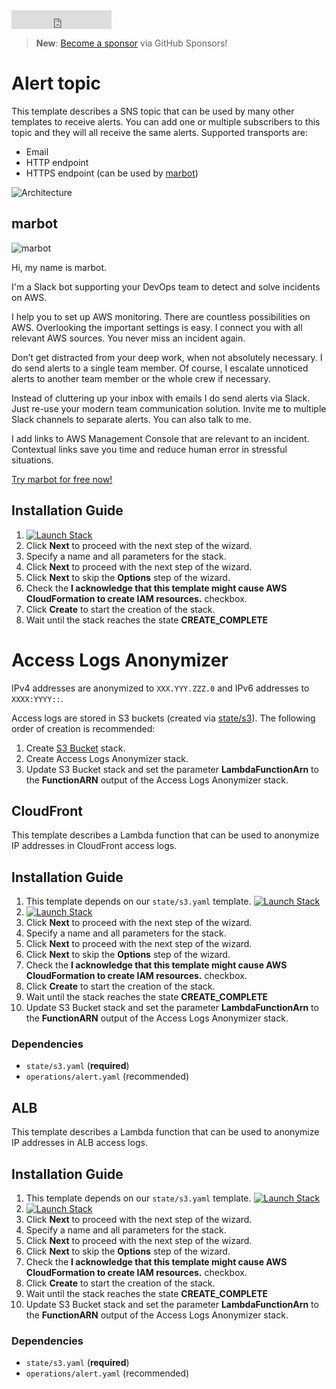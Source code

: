 <iframe src="https://ghbtns.com/github-btn.html?user=widdix&repo=aws-cf-templates&type=star&count=true&size=large" frameborder="0" scrolling="0" width="160px" height="30px"></iframe>

> **New**: [Become a sponsor](https://github.com/sponsors/widdix) via GitHub Sponsors!

# Alert topic
This template describes a SNS topic that can be used by many other templates to receive alerts. You can add one or multiple subscribers to this topic and they will all receive the same alerts. Supported transports are:
* Email
* HTTP endpoint
* HTTPS endpoint (can be used by [marbot](https://marbot.io/?utm_source=templates&utm_medium=doc&utm_campaign=operations))

![Architecture](./img/operations-alert.png)

## marbot

![marbot](https://marbot.io/assets/marbot.png)

Hi, my name is marbot.

I'm a Slack bot supporting your DevOps team to detect and solve incidents on AWS.

I help you to set up AWS monitoring. There are countless possibilities on AWS. Overlooking the important settings is easy. I connect you with all relevant AWS sources. You never miss an incident again.

Don’t get distracted from your deep work, when not absolutely necessary. I do send alerts to a single team member. Of course, I escalate unnoticed alerts to another team member or the whole crew if necessary.

Instead of cluttering up your inbox with emails I do send alerts via Slack. Just re-use your modern team communication solution. Invite me to multiple Slack channels to separate alerts. You can also talk to me.

I add links to AWS Management Console that are relevant to an incident. Contextual links save you time and reduce human error in stressful situations.

[Try marbot for free now!](https://marbot.io/?utm_source=templates&utm_medium=doc&utm_campaign=operations)

## Installation Guide
1. [![Launch Stack](./img/launch-stack.png)](https://console.aws.amazon.com/cloudformation/home#/stacks/create/review?templateURL=https://s3-eu-west-1.amazonaws.com/widdix-aws-cf-templates-releases-eu-west-1/__VERSION__/operations/alert.yaml&stackName=alert)
1. Click **Next** to proceed with the next step of the wizard.
1. Specify a name and all parameters for the stack.
1. Click **Next** to proceed with the next step of the wizard.
1. Click **Next** to skip the **Options** step of the wizard.
1. Check the **I acknowledge that this template might cause AWS CloudFormation to create IAM resources.** checkbox.
1. Click **Create** to start the creation of the stack.
1. Wait until the stack reaches the state **CREATE_COMPLETE**

# Access Logs Anonymizer

IPv4 addresses are anonymized to `XXX.YYY.ZZZ.0` and IPv6 addresses to `XXXX:YYYY::`.

Access logs are stored in S3 buckets (created via [state/s3](./state/#s3)). The following order of creation is recommended:

1. Create [S3 Bucket](./state/#s3) stack.
2. Create Access Logs Anonymizer stack.
3. Update S3 Bucket stack and set the parameter **LambdaFunctionArn** to the **FunctionARN** output of the Access Logs Anonymizer stack.

## CloudFront
This template describes a Lambda function that can be used to anonymize IP addresses in CloudFront access logs. 

## Installation Guide
1. This template depends on our `state/s3.yaml` template. [![Launch Stack](./img/launch-stack.png)](https://console.aws.amazon.com/cloudformation/home#/stacks/create/review?templateURL=https://s3-eu-west-1.amazonaws.com/widdix-aws-cf-templates-releases-eu-west-1/__VERSION__/state/s3.yaml&stackName=access-logs&param_Access=CloudFrontAccessLogWrite)
1. [![Launch Stack](./img/launch-stack.png)](https://console.aws.amazon.com/cloudformation/home#/stacks/create/review?templateURL=https://s3-eu-west-1.amazonaws.com/widdix-aws-cf-templates-releases-eu-west-1/__VERSION__/operations/cloudfront-access-logs-anonymizer.yaml&stackName=access-logs-anonymizer&param_ParentS3Stack=access-logs)
1. Click **Next** to proceed with the next step of the wizard.
1. Specify a name and all parameters for the stack.
1. Click **Next** to proceed with the next step of the wizard.
1. Click **Next** to skip the **Options** step of the wizard.
1. Check the **I acknowledge that this template might cause AWS CloudFormation to create IAM resources.** checkbox.
1. Click **Create** to start the creation of the stack.
1. Wait until the stack reaches the state **CREATE_COMPLETE**
1. Update S3 Bucket stack and set the parameter **LambdaFunctionArn** to the **FunctionARN** output of the Access Logs Anonymizer stack.

### Dependencies
* `state/s3.yaml` (**required**)
* `operations/alert.yaml` (recommended)

## ALB
This template describes a Lambda function that can be used to anonymize IP addresses in ALB access logs. 

## Installation Guide
1. This template depends on our `state/s3.yaml` template. [![Launch Stack](./img/launch-stack.png)](https://console.aws.amazon.com/cloudformation/home#/stacks/create/review?templateURL=https://s3-eu-west-1.amazonaws.com/widdix-aws-cf-templates-releases-eu-west-1/__VERSION__/state/s3.yaml&stackName=access-logs&param_Access=ElbAccessLogWrite)
1. [![Launch Stack](./img/launch-stack.png)](https://console.aws.amazon.com/cloudformation/home#/stacks/create/review?templateURL=https://s3-eu-west-1.amazonaws.com/widdix-aws-cf-templates-releases-eu-west-1/__VERSION__/operations/alb-access-logs-anonymizer.yaml&stackName=access-logs-anonymizer&param_ParentS3Stack=access-logs)
1. Click **Next** to proceed with the next step of the wizard.
1. Specify a name and all parameters for the stack.
1. Click **Next** to proceed with the next step of the wizard.
1. Click **Next** to skip the **Options** step of the wizard.
1. Check the **I acknowledge that this template might cause AWS CloudFormation to create IAM resources.** checkbox.
1. Click **Create** to start the creation of the stack.
1. Wait until the stack reaches the state **CREATE_COMPLETE**
1. Update S3 Bucket stack and set the parameter **LambdaFunctionArn** to the **FunctionARN** output of the Access Logs Anonymizer stack.

### Dependencies
* `state/s3.yaml` (**required**)
* `operations/alert.yaml` (recommended)
